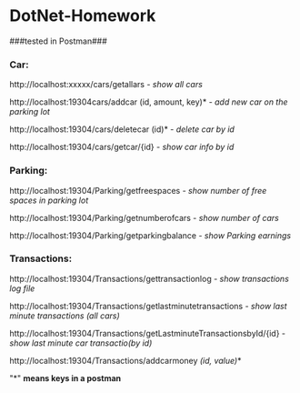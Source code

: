 # DotNet-Homework

###tested in Postman###

### Car: ###

http://localhost:xxxxx/cars/getallars - *show all cars*

http://localhost:19304cars/addcar (id, amount, key)* -  *add new car on the parking lot*

http://localhost:19304/cars/deletecar (id)* - *delete car by id*

http://localhost:19304/cars/getcar/{id} - *show car info by id*

### Parking: ###

http://localhost:19304/Parking/getfreespaces - *show number of free spaces in parking lot*

http://localhost:19304/Parking/getnumberofcars - *show number of cars*

http://localhost:19304/Parking/getparkingbalance - *show Parking earnings*

### Transactions: ###
http://localhost:19304/Transactions/gettransactionlog - *show transactions log file*

http://localhost:19304/Transactions/getlastminutetransactions - *show last minute transactions (all cars)*

http://localhost:19304/Transactions/getLastminuteTransactionsbyId/{id} - *show last minute car transactio(by id)*

http://localhost:19304/Transactions/addcarmoney *(id, value)**

"*" **means keys in a postman**

